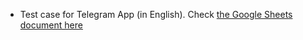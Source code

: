   * Test case for Telegram App (in English). Check [the Google Sheets document here](https://docs.google.com/spreadsheets/d/1qw2Tel6t_UTHVzRYGDFewjfbiL1OWunQowA1hW-9GLY/edit#gid=0)
